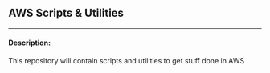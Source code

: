 ## AWS Scripts & Utilities
---

#### Description:
This repository will contain scripts and utilities to get stuff done in AWS